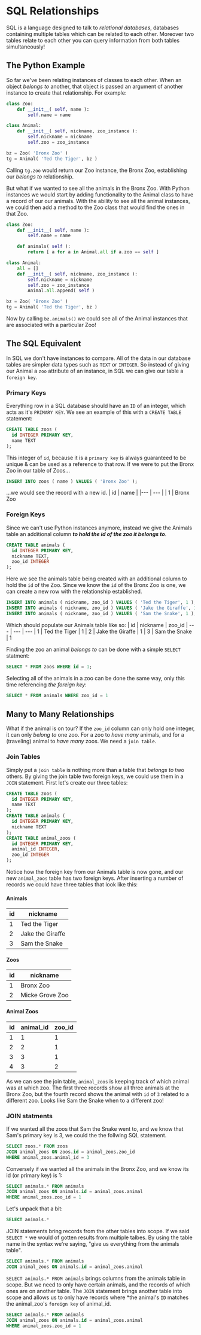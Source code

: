 # SQL Relationships

SQL is a language designed to talk to *relational databases*, databases containing multiple tables which can be related to each other.  Moreover two tables relate to each other you can query information from both tables simultaneously!

## The Python Example
So far we've been relating instances of classes to each other.  When an object *belongs to* another, that object is passed an argument of another instance to create that relationship.  For example:
```python
class Zoo:
    def __init__( self, name ):
        self.name = name

class Animal:
    def __init__( self, nickname, zoo_instance ):
        self.nickname = nickname
        self.zoo = zoo_instance

bz = Zoo( 'Bronx Zoo' )
tg = Animal( 'Ted the Tiger', bz )
```
Calling `tg.zoo` would return our Zoo instance, the Bronx Zoo, establishing our *belongs to* relationship.

But what if we wanted to see all the animals in the Bronx Zoo.  With Python instances we would start by adding functionality to the Animal class to have a record of our our animals.  With the ability to see all the animal instances, we could then add a method to the Zoo class that would find the ones in that Zoo.

```python
class Zoo:
    def __init__( self, name ):
        self.name = name

    def animals( self ):
        return [ a for a in Animal.all if a.zoo == self ]

class Animal:
    all = []
    def __init__( self, nickname, zoo_instance ):
        self.nickname = nickname
        self.zoo = zoo_instance
        Animal.all.append( self )

bz = Zoo( 'Bronx Zoo' )
tg = Animal( 'Ted the Tiger', bz )
```
Now by calling `bz.animals()` we could see all of the Animal instances that are associated with a particular Zoo!

## The SQL Equivalent

In SQL we don't have instances to compare.  All of the data in our database tables are simpler data types such as `TEXT` or `INTEGER`.  So instead of giving our Animal a `zoo` attribute of an instance, in SQL we can give our table a `foreign key`.

### Primary Keys

Everything row in a SQL database should have an `ID` of an integer, which acts as it's `PRIMARY KEY`.  We see an example of this with a `CREATE TABLE` statement:
```SQL
CREATE TABLE zoos (
  id INTEGER PRIMARY KEY,
  name TEXT
);
```
This integer of `id`, because it is a `primary key` is always guaranteed to be unique & can be used as a reference to that row.  If we were to put the Bronx Zoo in our table of Zoos...
```sql
INSERT INTO zoos ( name ) VALUES ( 'Bronx Zoo' );
```
...we would see the record with a new id.
| id | name |
|--- | --- |
| 1 | Bronx Zoo

### Foreign Keys

Since we can't use Python instances anymore, instead we give the Animals table an additional column ***to hold the id of the zoo it belongs to***.

```sql
CREATE TABLE animals (
  id INTEGER PRIMARY KEY,
  nickname TEXT,
  zoo_id INTEGER
);
```
Here we see the animals table being created with an additional column to hold the `id` of the Zoo.  Since we know the `id` of the Bronx Zoo is one, we can create a new row with the relationship established.

```sql
INSERT INTO animals ( nickname, zoo_id ) VALUES ( 'Ted the Tiger', 1 );
INSERT INTO animals ( nickname, zoo_id ) VALUES ( 'Jake the Giraffe', 1 );
INSERT INTO animals ( nickname, zoo_id ) VALUES ( 'Sam the Snake', 1 );
```
Which should populate our Animals table like so:
| id | nickname | zoo_id 
| --- | --- | ---
| 1 | Ted the Tiger | 1
| 2 | Jake the Giraffe | 1
| 3 | Sam the Snake | 1

Finding the zoo an animal *belongs to* can be done with a simple `SELECT` statment:
```sql
SELECT * FROM zoos WHERE id = 1;
```
Selecting all of the animals in a zoo can be done the same way, only this time referencing *the foreign key*:
```sql
SELECT * FROM animals WHERE zoo_id = 1
```

## Many to Many Relationships
What if the animal is on tour?  If the `zoo_id` column can only hold one integer, it can only *belong to* one zoo.  For a zoo to *have many* animals, and for a (traveling) animal to *have many* zoos.  We need a `join table`.

### Join Tables
Simply put a `join table` is nothing more than a table that *belongs to* two others.  By giving the join table two foreign keys, we could use them in a `JOIN` statement.  First let's create our three tables:

```sql
CREATE TABLE zoos (
  id INTEGER PRIMARY KEY,
  name TEXT
);
CREATE TABLE animals (
  id INTEGER PRIMARY KEY,
  nickname TEXT
);
CREATE TABLE animal_zoos (
  id INTEGER PRIMARY KEY,
  animal_id INTEGER,
  zoo_id INTEGER
);
```
Notice how the foreign key from our Animals table is now gone, and our new `animal_zoos` table has two foreign keys.  After inserting a number of records we could have three tables that look like this:

#### Animals
| id | nickname 
| --- | --- |
| 1 | Ted the Tiger 
| 2 | Jake the Giraffe 
| 3 | Sam the Snake 

#### Zoos
| id | nickname 
| --- | --- |
| 1 | Bronx Zoo
| 2 | Micke Grove Zoo

#### Animal Zoos
| id | animal_id | zoo_id
| --- | --- | ---
| 1 | 1 | 1
| 2 | 2 | 1
| 3 | 3 | 1
| 4 | 3 | 2

As we can see the join table, `animal_zoos` is keeping track of which animal was at which zoo.  The first three records show all three animals at the Bronx Zoo, but the fourth record shows the animal with `id` of `3` related to a different zoo.  Looks like Sam the Snake when to a different zoo!

### JOIN statments
If we wanted all the zoos that Sam the Snake went to, and we know that Sam's primary key is 3, we could the the follwing SQL statement.
```sql
SELECT zoos.* FROM zoos
JOIN animal_zoos ON zoos.id = animal_zoos.zoo_id 
WHERE animal_zoos.animal_id = 3
```
Conversely if we wanted all the animals in the Bronx Zoo, and we know its id (or primary key) is 1:
```sql
SELECT animals.* FROM animals
JOIN animal_zoos ON animals.id = animal_zoos.animal 
WHERE animal_zoos.zoo_id = 1
```
Let's unpack that a bit:
```sql
SELECT animals.*
```
JOIN statements bring records from the other tables into scope.  If we said `SELECT *` we would of gotten results from multiple talbes.  By using the table name in the syntax we're saying, "give us everything from the animals table".
```sql
SELECT animals.* FROM animals
JOIN animal_zoos ON animals.id = animal_zoos.animal 
```
`SELECT animals.* FROM animals` brings columns from the animals table in scope.  But we need to only have certain animals, and the records of which ones are on another table.  The `JOIN` statement brings another table into scope and allows us to only have records where *the animal's `ID` matches the animal_zoo's `foreign key` of animal_id.
```sql
SELECT animals.* FROM animals
JOIN animal_zoos ON animals.id = animal_zoos.animal 
WHERE animal_zoos.zoo_id = 1
```